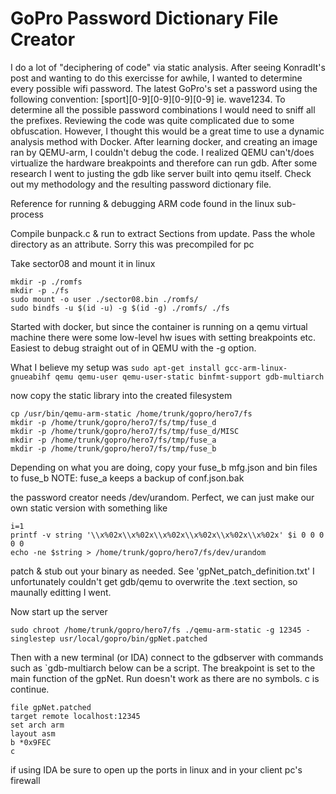 # GoPro Password Dictionary File Creator

I do a lot of "deciphering of code" via static analysis. After seeing KonradIt's post and wanting to do this exercisse for awhile, I wanted to determine every possible wifi password. The latest GoPro's set a password using the following convention: \[sport\]\[0-9\]\[0-9\]\[0-9\]\[0-9\] ie. wave1234. To determine all the possible password combinations I would need to sniff all the prefixes. Reviewing the code was quite complicated due to some obfuscation. However, I thought this would be a great time to use a dynamic analysis method with Docker. After learning docker, and creating an image ran by QEMU-arm, I couldn't debug the code. I realized QEMU can't/does virtualize the hardware breakpoints and therefore can run gdb. After some research I went to justing the gdb like server built into qemu itself. Check out my methodology and the resulting password dictionary file. 

Reference for running & debugging ARM code found in the linux sub-process

Compile bunpack.c & run to extract Sections from update. Pass the whole directory as an attribute. Sorry this was precompiled for pc

Take sector08 and mount it in linux 
```
mkdir -p ./romfs
mkdir -p ./fs
sudo mount -o user ./sector08.bin ./romfs/
sudo bindfs -u $(id -u) -g $(id -g) ./romfs/ ./fs
```

Started with docker, but since the container is running on a qemu virtual machine there were some low-level hw isues with setting breakpoints etc. 
Easiest to debug straight out of in QEMU with the -g option. 

What I believe my setup was 
`sudo apt-get install gcc-arm-linux-gnueabihf qemu qemu-user qemu-user-static binfmt-support gdb-multiarch`

now copy the static library into the created filesystem
```
cp /usr/bin/qemu-arm-static /home/trunk/gopro/hero7/fs
mkdir -p /home/trunk/gopro/hero7/fs/tmp/fuse_d
mkdir -p /home/trunk/gopro/hero7/fs/tmp/fuse_d/MISC
mkdir -p /home/trunk/gopro/hero7/fs/tmp/fuse_a
mkdir -p /home/trunk/gopro/hero7/fs/tmp/fuse_b
```

Depending on what you are doing, copy your fuse_b mfg.json and bin files to fuse_b
NOTE: fuse_a keeps a backup of conf.json.bak

the password creator needs /dev/urandom. Perfect, we can just make our own static version with something like
```
i=1
printf -v string '\\x%02x\\x%02x\\x%02x\\x%02x\\x%02x\\x%02x' $i 0 0 0 0 0
echo -ne $string > /home/trunk/gopro/hero7/fs/dev/urandom
```

patch & stub out your binary as needed. See 'gpNet_patch_definition.txt' I unfortunately couldn't get gdb/qemu to overwrite the .text section, so maunally editting I went.

Now start up the server
```
sudo chroot /home/trunk/gopro/hero7/fs ./qemu-arm-static -g 12345 -singlestep usr/local/gopro/bin/gpNet.patched
```

Then with a new terminal (or IDA) connect to the gdbserver with commands such as
`gdb-multiarch 
below can be a script. The breakpoint is set to the main function of the gpNet. Run doesn't work as there are no symbols. c is continue.
```
file gpNet.patched
target remote localhost:12345
set arch arm
layout asm
b *0x9FEC
c
```

if using IDA be sure to open up the ports in linux and in your client pc's firewall
